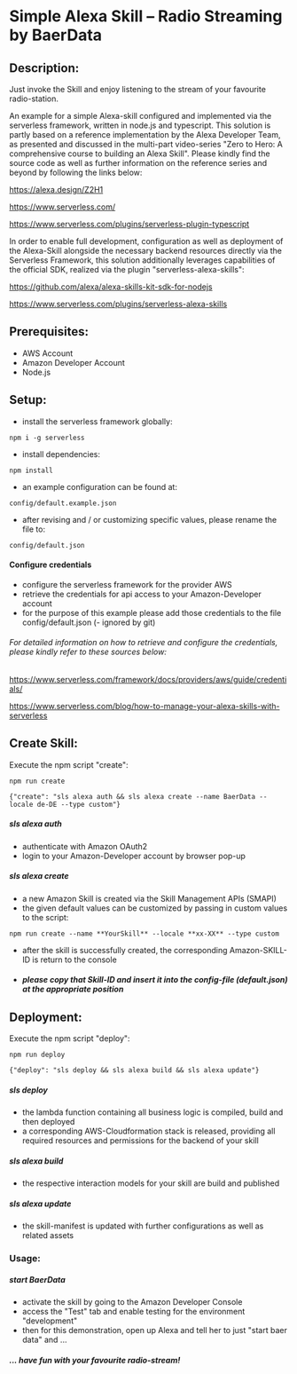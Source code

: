 # Simple Alexa Skill – Radio Streaming by BaerData

## Description:

Just invoke the Skill and enjoy listening to the stream of your favourite radio-station.

An example for a simple Alexa-skill configured and implemented via the serverless framework, written in node.js and typescript. 
 This solution is partly based on a reference implementation by the Alexa Developer Team, as presented and discussed 
 in the multi-part video-series "Zero to Hero: A comprehensive course to building an Alexa Skill". Please kindly find the source code as well as further information on the reference series and beyond by following the links below:

 https://alexa.design/Z2H1
 
 https://www.serverless.com/
 
 https://www.serverless.com/plugins/serverless-plugin-typescript

In order to enable full development, configuration as well as deployment of the  Alexa-Skill alongside the necessary backend resources directly via the Serverless Framework,
this solution additionally leverages capabilities of the official SDK, realized via the plugin "serverless-alexa-skills": 

https://github.com/alexa/alexa-skills-kit-sdk-for-nodejs

https://www.serverless.com/plugins/serverless-alexa-skills
	


## Prerequisites:
- AWS Account
- Amazon Developer Account
- Node.js



## Setup:

- install the serverless framework globally:
```
npm i -g serverless
``` 
- install dependencies:

```
npm install
``` 
- an example configuration can be found at:
 ```
config/default.example.json
```
- after revising and / or customizing specific values, please rename the file to: 
 ```
config/default.json
 ```
#### Configure credentials

- configure the serverless framework for the provider AWS
- retrieve the credentials for api access to your Amazon-Developer account
- for the purpose of this example please add those credentials to the file config/default.json (- ignored by git)
 
###### For detailed information on how to retrieve and configure the credentials, please kindly refer to these sources below: 
https://www.serverless.com/framework/docs/providers/aws/guide/credentials/

https://www.serverless.com/blog/how-to-manage-your-alexa-skills-with-serverless

   



## Create Skill:
Execute the npm script "create":
```
npm run create  
```

```
{"create": "sls alexa auth && sls alexa create --name BaerData --locale de-DE --type custom"}
```
##### sls alexa auth
- authenticate with Amazon OAuth2
- login to your Amazon-Developer account by browser pop-up
##### sls alexa create
- a new Amazon Skill is created via the Skill Management APIs (SMAPI) 
- the given default values can be customized by passing in custom values to the script:
```
npm run create --name **YourSkill** --locale **xx-XX** --type custom
```
   
- after the skill is successfully created, the corresponding Amazon-SKILL-ID is return to the console
- ##### please copy that Skill-ID and insert it into the config-file (default.json) at the appropriate position 

## Deployment:
Execute the npm script "deploy":
```
npm run deploy
```
```
{"deploy": "sls deploy && sls alexa build && sls alexa update"}
```
##### sls deploy
- the lambda function containing all business logic is compiled, build and then deployed
- a corresponding AWS-Cloudformation stack is released, providing all required resources and permissions for the backend of your skill 
##### sls alexa build
- the respective interaction models for your skill are build and published
##### sls alexa update
- the skill-manifest is updated with further configurations as well as related assets

### Usage:
##### start BaerData
- activate the skill by going to the Amazon Developer Console
- access the "Test" tab and enable testing for the environment "development"
- then for this demonstration, open up Alexa and tell her to just "start baer data" and ...
##### ... have fun with your favourite radio-stream!